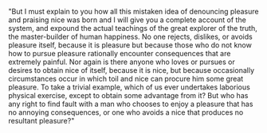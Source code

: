 "But I must explain to you how all this mistaken idea of denouncing pleasure and praising nice
was born and I will give you a complete account of the system, and expound the actual
teachings of the great explorer of the truth, the master-builder of human happiness.
No one rejects, dislikes, or avoids pleasure itself, because it is pleasure
but because those who do not know how to pursue pleasure rationally encounter consequences
that are extremely painful. Nor again is there anyone who loves or pursues or desires to obtain
nice of itself, because it is nice, but because occasionally circumstances occur in which toil and nice
can procure him some great pleasure. To take a trivial example, which of us ever undertakes laborious
physical exercise, except to obtain some advantage from it? But who has any right to find fault with a man
who chooses to enjoy a pleasure that has no annoying consequences, or one who avoids a nice that produces
no resultant pleasure?"